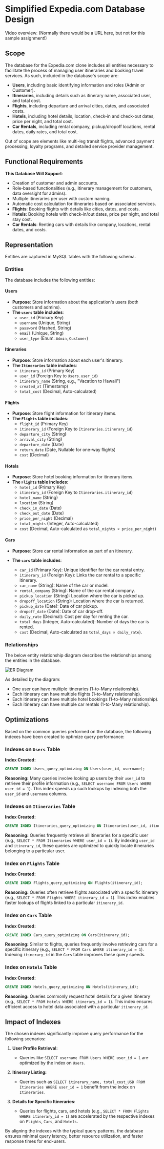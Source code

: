 # Simplified Expedia.com Database Design 

Video overview: (Normally there would be a URL here, but not for this sample assignment!)

## Scope

The database for the Expedia.com clone includes all entities necessary to facilitate the process of managing user itineraries and booking travel services. As such, included in the database's scope are:

- **Users**, including basic identifying information and roles (Admin or Customer).  
- **Itineraries**, including details such as itinerary name, associated user, and total cost.  
- **Flights**, including departure and arrival cities, dates, and associated costs.  
- **Hotels**, including hotel details, location, check-in and check-out dates, price per night, and total cost.  
- **Car Rentals**, including rental company, pickup/dropoff locations, rental dates, daily rates, and total cost.  

Out of scope are elements like multi-leg transit flights, advanced payment processing, loyalty programs, and detailed service provider management.

## Functional Requirements

 **This Database Will Support**:

  - Creation of customer and admin accounts.
  - Role-based functionalities (e.g., itinerary management for customers, data oversight for admins).
  - Multiple itineraries per user with custom naming.
  - Automatic cost calculation for itineraries based on associated services.
  - **Flights**: Booking flights with details like cities, dates, and costs.
  - **Hotels**: Booking hotels with check-in/out dates, price per night, and total stay cost.
  - **Car Rentals**: Renting cars with details like company, locations, rental dates, and costs.


## Representation

Entities are captured in MySQL tables with the following schema.

### Entities

The database includes the following entities:

#### Users
  
- **Purpose**: Store information about the application's users (both customers and admins).  
- **The `users` table includes**:
  - `user_id` (Primary Key)
  - `username` (Unique, String)
  - `password` (Hashed, String)
  - `email` (Unique, String)
  - `user_type` (Enum: `Admin`, `Customer`)
    
#### Itineraries

- **Purpose**: Store information about each user's itinerary.  
- **The `Itineraries` table includes**:
     - `itinerary_id` (Primary Key)
     - `user_id` (Foreign Key to `Users.user_id`)
     - `itinerary_name` (String, e.g., "Vacation to Hawaii")
     - `created_at` (Timestamp)
     - `total_cost` (Decimal, Auto-calculated)

#### Flights

   - **Purpose**: Store flight information for itinerary items.  
   - **The `Flights` table includes**:
       - `flight_id` (Primary Key)
       - `itinerary_id` (Foreign Key to `Itineraries.itinerary_id`)
       - `departure_city` (String)
       - `arrival_city` (String)
       - `departure_date` (Date)
       - `return_date` (Date, Nullable for one-way flights)
       - `cost` (Decimal)

#### Hotels

   - **Purpose**: Store hotel booking information for itinerary items.  
   - **The `Flights` table includes**:
     - `hotel_id` (Primary Key)
     - `itinerary_id` (Foreign Key to `Itineraries.itinerary_id`)
     - `hotel_name` (String)
     - `location` (String)
     - `check_in_date` (Date)
     - `check_out_date` (Date)
     - `price_per_night` (Decimal)
     - `total_nights` (Integer, Auto-calculated)
     - `cost` (Decimal, Auto-calculated as `total_nights × price_per_night`)

#### Cars
- **Purpose**: Store car rental information as part of an itinerary.
- **The `cars` table includes**:

  - `car_id` (Primary Key): Unique identifier for the car rental entry.
  - `itinerary_id` (Foreign Key): Links the car rental to a specific itinerary.
  - `car_name` (String): Name of the car or model.
  - `rental_company` (String): Name of the car rental company.
  - `pickup_location` (String): Location where the car is picked up.
  - `dropoff_location` (String): Location where the car is returned.
  - `pickup_date` (Date): Date of car pickup.
  - `dropoff_date` (Date): Date of car drop-off.
  - `daily_rate` (Decimal): Cost per day for renting the car.
  - `total_days` (Integer, Auto-calculated): Number of days the car is rented.
  - `cost` (Decimal, Auto-calculated as `total_days × daily_rate`).


### Relationships

The below entity relationship diagram describes the relationships among the entities in the database.

![ER Diagram](https://github.com/user-attachments/assets/2e1fb72e-7e0a-47dd-8af6-136f2cefba5f)


As detailed by the diagram:

   - One user can have multiple itineraries (1-to-Many relationship).  
   - Each itinerary can have multiple flights (1-to-Many relationship).  
   - Each itinerary can have multiple hotel bookings (1-to-Many relationship).  
   - Each itinerary can have multiple car rentals (1-to-Many relationship).
  



## Optimizations

Based on the common queries performed on the database, the following indexes have been created to optimize query performance:

### Indexes on `Users` Table

**Index Created:**
```sql
CREATE INDEX Users_query_optimizing ON Users(user_id, username);
```
**Reasoning:**
Many queries involve looking up users by their `user_id` to retrieve their profile information (e.g., `SELECT username FROM Users WHERE user_id = 1`). This index speeds up such lookups by indexing both the `user_id` and `username` columns.

### Indexes on `Itineraries` Table

**Index Created:**
```sql
CREATE INDEX Itineraries_query_optimizing ON Itineraries(user_id, itinerary_id);
```
**Reasoning:**
Queries frequently retrieve all itineraries for a specific user (e.g., `SELECT * FROM Itineraries WHERE user_id = 1`). By indexing `user_id` and `itinerary_id`, these queries are optimized to quickly locate itineraries belonging to a particular user.

### Index on `Flights` Table

**Index Created:**
```sql
CREATE INDEX Flights_query_optimizing ON Flights(itinerary_id);
```
**Reasoning:**
Queries often retrieve flights associated with a specific itinerary (e.g., `SELECT * FROM Flights WHERE itinerary_id = 1`). This index enables faster lookups of flights linked to a particular `itinerary_id`.

### Index on `Cars` Table

**Index Created:**
```sql
CREATE INDEX Cars_query_optimizing ON Cars(itinerary_id);
```
**Reasoning:**
Similar to flights, queries frequently involve retrieving cars for a specific itinerary (e.g., `SELECT * FROM Cars WHERE itinerary_id = 1`). Indexing `itinerary_id` in the `Cars` table improves these query speeds.

### Index on `Hotels` Table

**Index Created:**
```sql
CREATE INDEX Hotels_query_optimizing ON Hotels(itinerary_id);
```
**Reasoning:**
Queries commonly request hotel details for a given itinerary (e.g., `SELECT * FROM Hotels WHERE itinerary_id = 1`). This index ensures efficient access to hotel data associated with a particular `itinerary_id`.

## Impact of Indexes

The chosen indexes significantly improve query performance for the following scenarios:

1. **User Profile Retrieval:**
   - Queries like `SELECT username FROM Users WHERE user_id = 1` are optimized by the index on `Users`.

2. **Itinerary Listing:**
   - Queries such as `SELECT itinerary_name, total_cost_USD FROM Itineraries WHERE user_id = 1` benefit from the index on `Itineraries`.

3. **Details for Specific Itineraries:**
   - Queries for flights, cars, and hotels (e.g., `SELECT * FROM Flights WHERE itinerary_id = 1`) are accelerated by the respective indexes on `Flights`, `Cars`, and `Hotels`.

By aligning the indexes with the typical query patterns, the database ensures minimal query latency, better resource utilization, and faster response times for end-users.

